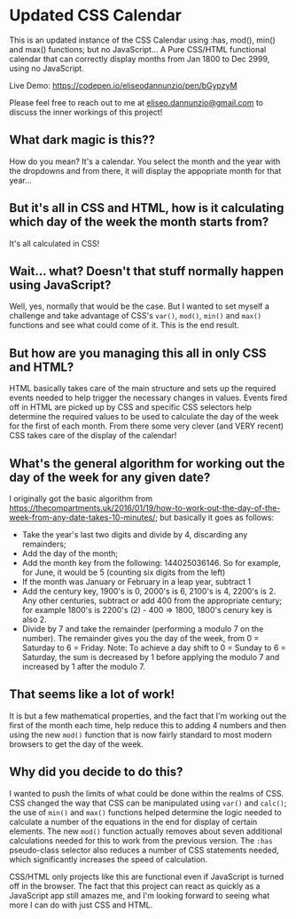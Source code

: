 # Updated CSS Calendar
This is an updated instance of the CSS Calendar using :has, mod(), min() and max() functions; but no JavaScript...
A Pure CSS/HTML functional calendar that can correctly display months from Jan 1800 to Dec 2999, using no JavaScript.

Live Demo: https://codepen.io/eliseodannunzio/pen/bGypzyM

Please feel free to reach out to me at eliseo.dannunzio@gmail.com to discuss the inner workings of this project!

## What dark magic is this?? ##
How do you mean? It's a calendar. You select the month and the year with the dropdowns and from there, it will display the appopriate month for that year...

## But it's all in CSS and HTML, how is it calculating which day of the week the month starts from? ##
It's all calculated in CSS!

## Wait... what? Doesn't that stuff normally happen using JavaScript? ##
Well, yes, normally that would be the case. But I wanted to set myself a challenge and take advantage of CSS's `var()`, `mod()`, `min()` and `max()` functions and see what could come of it. This is the end result.

## But how are you managing this all in only CSS and HTML? ##
HTML basically takes care of the main structure and sets up the required events needed to help trigger the necessary changes in values. Events fired off in HTML are picked up by CSS and specific CSS selectors help determine the required values to be used to calculate the day of the week for the first of each month. From there some very clever (and VERY recent) CSS takes care of the display of the calendar!

## What's the general algorithm for working out the day of the week for any given date? ##
I originally got the basic algorithm from https://thecompartments.uk/2016/01/19/how-to-work-out-the-day-of-the-week-from-any-date-takes-10-minutes/; but basically it goes as follows:

* Take the year's last two digits and divide by 4, discarding any remainders;
* Add the day of the month;
* Add the month key from the following: 144025036146. So for example, for June, it would be 5 (counting six digits from the left)
* If the month was January or February in a leap year, subtract 1
* Add the century key, 1900's is 0, 2000's is 6, 2100's is 4, 2200's is 2. Any other centuries, subtract or add 400 from the appropriate century; for example 1800's is 2200's (2) - 400 => 1800, 1800's cenury key is also 2.
* Divide by 7 and take the remainder (performing a modulo 7 on the number). The remainder gives you the day of the week, from 0 = Saturday to 6 = Friday. Note: To achieve a day shift to 0 = Sunday to 6 = Saturday, the sum is decreased by 1 before applying the modulo 7 and increased by 1 after the modulo 7.

## That seems like a lot of work! ##
It is but a few mathematical properties, and the fact that I'm working out the first of the month each time, help reduce this to adding 4 numbers and then using the new `mod()` function that is now fairly standard to most modern browsers to get the day of the week.

## Why did you decide to do this? ##
I wanted to push the limits of what could be done within the realms of CSS. CSS changed the way that CSS can be manipulated using `var()` and `calc()`; the use of `min()` and `max()` functions helped determine the logic needed to calculate a number of the equations in the end for display of certain elements. The new `mod()` function actually removes about seven additional calculations needed for this to work from the previous version. The `:has` pseudo-class selector also reduces a number of CSS statements needed, which significantly increases the speed of calculation.

CSS/HTML only projects like this are functional even if JavaScript is turned off in the browser. The fact that this project can react as quickly as a JavaScript app still amazes me, and I'm looking forward to seeing what more I can do with just CSS and HTML.
